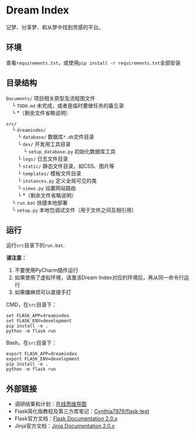 # Dream Index
记梦、分享梦、和从梦中找到灵感的平台。

## 环境
查看`requirements.txt`，或使用`pip install -r requirements.txt`全部安装

## 目录结构
`Documents/` 项目相关原型及流程图文件  
&nbsp;&nbsp;&nbsp;&nbsp;└ `TODO.md` 未完成，或者是临时要做任务的备忘录  
&nbsp;&nbsp;&nbsp;&nbsp;└ \*（剩余文件省略说明）

`src/`  
&nbsp;&nbsp;&nbsp;&nbsp;└ `dreamindex/`  
&nbsp;&nbsp;&nbsp;&nbsp;&nbsp;&nbsp;&nbsp;&nbsp;└ `database/` 数据库`*.db`文件目录  
&nbsp;&nbsp;&nbsp;&nbsp;&nbsp;&nbsp;&nbsp;&nbsp;└ `dev/` 开发用工具目录  
&nbsp;&nbsp;&nbsp;&nbsp;&nbsp;&nbsp;&nbsp;&nbsp;&nbsp;&nbsp;&nbsp;&nbsp;└ `setup_database.py` 初始化数据库工具  
&nbsp;&nbsp;&nbsp;&nbsp;&nbsp;&nbsp;&nbsp;&nbsp;└ `logs/` 日志文件目录  
&nbsp;&nbsp;&nbsp;&nbsp;&nbsp;&nbsp;&nbsp;&nbsp;└ `static/` 静态文件目录，如CSS、图片等  
&nbsp;&nbsp;&nbsp;&nbsp;&nbsp;&nbsp;&nbsp;&nbsp;└ `templates/` 模板文件目录  
&nbsp;&nbsp;&nbsp;&nbsp;&nbsp;&nbsp;&nbsp;&nbsp;└ `instances.py` 定义全局可见的类  
&nbsp;&nbsp;&nbsp;&nbsp;&nbsp;&nbsp;&nbsp;&nbsp;└ `views.py` 设置网站路由  
&nbsp;&nbsp;&nbsp;&nbsp;&nbsp;&nbsp;&nbsp;&nbsp;└ \*（剩余文件省略说明）    
&nbsp;&nbsp;&nbsp;&nbsp;└ `run.bat` 快捷本地部署  
&nbsp;&nbsp;&nbsp;&nbsp;└ `setup.py` 本地包调试文件（用于文件之间互相引用）  

## 运行
运行`src`目录下的`run.bat`.

**请注意：**
1. 不要使用PyCharm插件运行
2. 如果使用了虚拟环境，请激活Dream Index对应的环境后，再从同一命令行运行
3. 如果嫌麻烦可以直接手打

CMD，在`src`目录下：
```batch
set FLASK_APP=dreamindex
set FLASK_ENV=development
pip install -e .
python -m flask run
```

Bash，在`src`目录下：
```shell script
export FLASK_APP=dreamindex
export FLASK_ENV=development
pip install -e .
python -m flask run
```

## 外部链接
* 调研结果和计划：[在线思维导图](https://docs.qq.com/mind/DRXJuaFphZG5qeWpT)
* Flask简化版教程及第三方库笔记：[Cynthia7979/flask-test](https://github.com/Cynthia7979/flask-test)
* Flask官方文档：[Flask Documentation 2.0.x](http://flask.pocoo.org)
* Jinja官方文档：[Jinja Documentation 2.0.x](https://jinja.palletsprojects.com/en/3.0.x/)